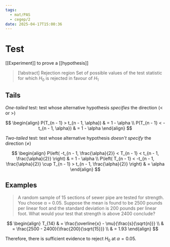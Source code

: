 ```yaml
---
tags:
  - mat/PAS
  - cegep/2
date: 2025-04-17T15:00:36
---
```


# Test

[[Experiment]] to prove a [[hypothesis]]

> [!abstract] Rejection region
> Set of possible values of the test statistic for which $H_0$ is rejected in favour of $H_1$

## Tails

*One-tailed* test: test whose alternative hypothesis *specifies* the direction ($<$ or $>$)

$$
\begin{align}
P(T_{n - 1} > t_{n - 1, \alpha}) & = 1 - \alpha \\
P(T_{n - 1} < -t_{n - 1, \alpha}) & = 1 - \alpha
\end{align}
$$

*Two-tailed* test: test whose alternative hypothesis *doesn't specify* the direction ($\ne$)

$$
\begin{align}
P\left( -t_{n - 1, \frac{\alpha}{2}} < T_{n - 1} < t_{n - 1, \frac{\alpha}{2}} \right) & = 1 - \alpha \\
P\left( T_{n - 1} < -t_{n - 1, \frac{\alpha}{2}} \cup T_{n - 1} > t_{n - 1, \frac{\alpha}{2}} \right) & = \alpha
\end{align}
$$

## Examples

> A random sample of 15 sections of sewer pipe are tested for strength. You choose α = 0.05. Suppose the mean is found to be 2500 pounds per linear foot and the standard deviation is 200 pounds per linear foot. What would your test that strength is above 2400 conclude?

$$
\begin{align}
T_{14} & = \frac{\overline{x} - \mu}{\frac{s}{\sqrt{n}}} \\
 & = \frac{2500 - 2400}{\frac{200}{\sqrt{15}}} \\
 & = 1.93
\end{align}
$$

Therefore, there is sufficient evidence to reject $H_0$ at $\alpha = 0.05$.